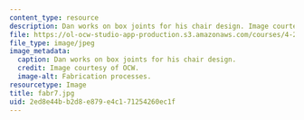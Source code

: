 ```yaml
---
content_type: resource
description: Dan works on box joints for his chair design. Image courtesy of OCW.
file: https://ol-ocw-studio-app-production.s3.amazonaws.com/courses/4-296-furniture-making-spring-2005/2ed8e44bb2d8e879e4c171254260ec1f_fabr7.jpg
file_type: image/jpeg
image_metadata:
  caption: Dan works on box joints for his chair design.
  credit: Image courtesy of OCW.
  image-alt: Fabrication processes.
resourcetype: Image
title: fabr7.jpg
uid: 2ed8e44b-b2d8-e879-e4c1-71254260ec1f
---
```

